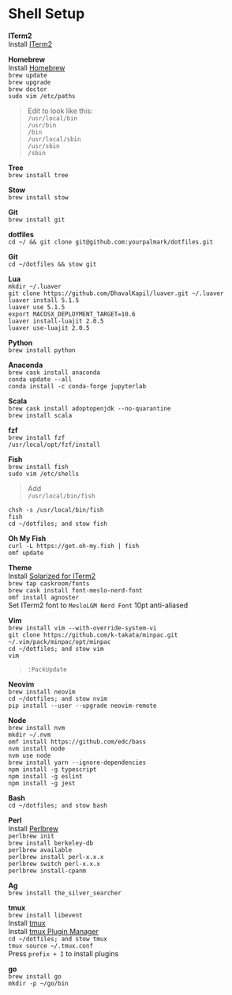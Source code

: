 # Shell Setup

**ITerm2**  
Install [ITerm2]  

**Homebrew**  
Install [Homebrew]  
`brew update`  
`brew upgrade`  
`brew doctor`  
`sudo vim /etc/paths`  
>Edit to look like this:  
`/usr/local/bin`  
`/usr/bin`  
`/bin`  
`/usr/local/sbin`  
`/usr/sbin`  
`/sbin`  

**Tree**  
`brew install tree`  

**Stow**  
`brew install stow`  

**Git**  
`brew install git`  

**dotfiles**  
`cd ~/ && git clone git@github.com:yourpalmark/dotfiles.git`  

**Git**  
`cd ~/dotfiles && stow git`  

**Lua**  
`mkdir ~/.luaver`  
`git clone https://github.com/DhavalKapil/luaver.git ~/.luaver`  
`luaver install 5.1.5`  
`luaver use 5.1.5`  
`export MACOSX_DEPLOYMENT_TARGET=10.6`  
`luaver install-luajit 2.0.5`  
`luaver use-luajit 2.0.5`  

**Python**  
`brew install python`  

**Anaconda**  
`brew cask install anaconda`  
`conda update --all`  
`conda install -c conda-forge jupyterlab`  

**Scala**  
`brew cask install adoptopenjdk --no-quarantine`  
`brew install scala`  

**fzf**  
`brew install fzf`  
`/usr/local/opt/fzf/install`  

**Fish**  
`brew install fish`  
`sudo vim /etc/shells`  
>Add  
`/usr/local/bin/fish`  

`chsh -s /usr/local/bin/fish`  
`fish`  
`cd ~/dotfiles; and stow fish`  

**Oh My Fish**  
`curl -L https://get.oh-my.fish | fish`  
`omf update`  

**Theme**  
Install [Solarized for ITerm2]  
`brew tap caskroom/fonts`  
`brew cask install font-meslo-nerd-font`  
`omf install agnoster`  
Set ITerm2 font to `MesloLGM Nerd Font` 10pt anti-aliased  

**Vim**  
`brew install vim --with-override-system-vi`  
`git clone https://github.com/k-takata/minpac.git ~/.vim/pack/minpac/opt/minpac`  
`cd ~/dotfiles; and stow vim`  
`vim`  
>`:PackUpdate`  

**Neovim**  
`brew install neovim`  
`cd ~/dotfiles; and stow nvim`  
`pip install --user --upgrade neovim-remote`  

**Node**  
`brew install nvm`  
`mkdir ~/.nvm`  
`omf install https://github.com/edc/bass`  
`nvm install node`  
`nvm use node`  
`brew install yarn --ignore-dependencies`  
`npm install -g typescript`  
`npm install -g eslint`  
`npm install -g jest`  

**Bash**  
`cd ~/dotfiles; and stow bash`  

**Perl**  
Install [Perlbrew]  
`perlbrew init`  
`brew install berkeley-db`  
`perlbrew available`  
`perlbrew install perl-x.x.x`  
`perlbrew switch perl-x.x.x`  
`perlbrew install-cpanm`  

**Ag**  
`brew install the_silver_searcher`  

**tmux**  
`brew install libevent`  
Install [tmux]  
Install [tmux Plugin Manager]  
`cd ~/dotfiles; and stow tmux`  
`tmux source ~/.tmux.conf`  
Press `prefix + I` to install plugins  

**go**  
`brew install go`  
`mkdir -p ~/go/bin`  

   [ITerm2]: https://www.iterm2.com/
   [Solarized for ITerm2]: https://github.com/altercation/solarized/tree/master/iterm2-colors-solarized
   [Homebrew]: https://brew.sh/
   [Perlbrew]: https://perlbrew.pl/
   [Oh My Fish]: https://github.com/oh-my-fish/oh-my-fish
   [tmux]: https://github.com/tmux/tmux
   [tmux Plugin Manager]: https://github.com/tmux-plugins/tpm
